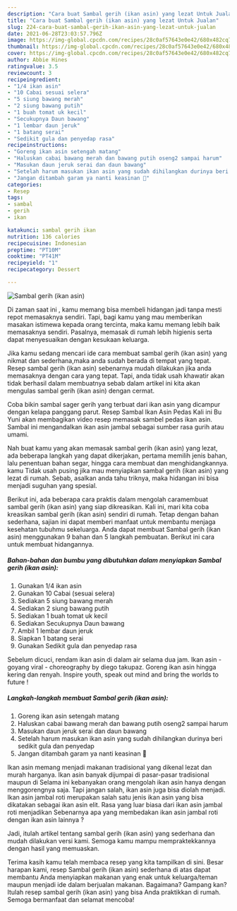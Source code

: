 ```yaml
---
description: "Cara buat Sambal gerih (ikan asin) yang lezat Untuk Jualan"
title: "Cara buat Sambal gerih (ikan asin) yang lezat Untuk Jualan"
slug: 224-cara-buat-sambal-gerih-ikan-asin-yang-lezat-untuk-jualan
date: 2021-06-28T23:03:57.796Z
image: https://img-global.cpcdn.com/recipes/28c0af57643e0e42/680x482cq70/sambal-gerih-ikan-asin-foto-resep-utama.jpg
thumbnail: https://img-global.cpcdn.com/recipes/28c0af57643e0e42/680x482cq70/sambal-gerih-ikan-asin-foto-resep-utama.jpg
cover: https://img-global.cpcdn.com/recipes/28c0af57643e0e42/680x482cq70/sambal-gerih-ikan-asin-foto-resep-utama.jpg
author: Abbie Hines
ratingvalue: 3.5
reviewcount: 3
recipeingredient:
- "1/4 ikan asin"
- "10 Cabai sesuai selera"
- "5 siung bawang merah"
- "2 siung bawang putih"
- "1 buah tomat uk kecil"
- "Secukupnya Daun bawang"
- "1 lembar daun jeruk"
- "1 batang serai"
- "Sedikit gula dan penyedap rasa"
recipeinstructions:
- "Goreng ikan asin setengah matang"
- "Haluskan cabai bawang merah dan bawang putih oseng2 sampai harum"
- "Masukan daun jeruk serai dan daun bawang"
- "Setelah harum masukan ikan asin yang sudah dihilangkan durinya beri sedikit gula dan penyedap"
- "Jangan ditambah garam ya nanti keasinan 🤭"
categories:
- Resep
tags:
- sambal
- gerih
- ikan

katakunci: sambal gerih ikan 
nutrition: 136 calories
recipecuisine: Indonesian
preptime: "PT10M"
cooktime: "PT41M"
recipeyield: "1"
recipecategory: Dessert

---
```



![Sambal gerih (ikan asin)](https://img-global.cpcdn.com/recipes/28c0af57643e0e42/680x482cq70/sambal-gerih-ikan-asin-foto-resep-utama.jpg)

Di zaman  saat ini , kamu memang bisa membeli hidangan jadi tanpa mesti repot memasaknya sendiri. Tapi, bagi kamu yang mau memberikan masakan istimewa kepada orang tercinta, maka kamu memang lebih baik memasaknya sendiri. Pasalnya, memasak di rumah lebih higienis serta dapat menyesuaikan dengan kesukaan keluarga.

Jika kamu sedang mencari ide cara membuat sambal gerih (ikan asin) yang nikmat dan sederhana,maka anda sudah berada di tempat yang tepat. Resep sambal gerih (ikan asin)  sebenarnya mudah dilakukan jika anda memasaknya dengan cara yang tepat. Tapi, anda tidak usah khawatir akan tidak berhasil dalam membuatnya 
sebab dalam artikel ini kita akan mengulas sambal gerih (ikan asin) dengan cermat.  

Coba bikin sambal sager gerih yang terbuat dari ikan asin yang dicampur dengan kelapa panggang parut. Resep Sambal Ikan Asin Pedas Kali ini Bu Yuni akan membagikan video resep memasak sambel pedas ikan asin. Sambal ini mengandalkan ikan asin jambal sebagai sumber rasa gurih atau umami.

Nah buat kamu yang akan memasak sambal gerih (ikan asin) yang lezat, ada beberapa langkah yang dapat dikerjakan, pertama memilih jenis bahan, lalu penentuan bahan segar, hingga cara membuat dan menghidangkannya. kamu Tidak usah pusing jika mau menyiapkan sambal gerih (ikan asin) yang lezat di rumah. Sebab, asalkan anda  tahu triknya, maka hidangan ini bisa menjadi suguhan yang spesial.

Berikut ini, ada beberapa cara praktis  dalam mengolah caramembuat sambal gerih (ikan asin) yang siap dikreasikan. Kali ini, mari kita coba kreasikan sambal gerih (ikan asin) sendiri di rumah. Tetap dengan bahan sederhana, sajian ini dapat memberi manfaat untuk membantu menjaga kesehatan tubuhmu sekeluarga. Anda dapat membuat Sambal gerih (ikan asin) menggunakan 9 bahan dan 5 langkah pembuatan. Berikut ini cara untuk membuat hidangannya.

<!--inarticleads1-->

##### Bahan-bahan dan bumbu yang dibutuhkan dalam menyiapkan Sambal gerih (ikan asin):

1. Gunakan 1/4 ikan asin
1. Gunakan 10 Cabai (sesuai selera)
1. Sediakan 5 siung bawang merah
1. Sediakan 2 siung bawang putih
1. Sediakan 1 buah tomat uk kecil
1. Sediakan Secukupnya Daun bawang
1. Ambil 1 lembar daun jeruk
1. Siapkan 1 batang serai
1. Gunakan Sedikit gula dan penyedap rasa


Sebelum dicuci, rendam ikan asin di dalam air selama dua jam. Ikan asin - goyang viral - choreography by diego takupaz. Goreng ikan asin hingga kering dan renyah. Inspire youth, speak out mind and bring the worlds to future ! 

<!--inarticleads2-->

##### Langkah-langkah membuat Sambal gerih (ikan asin):

1. Goreng ikan asin setengah matang
1. Haluskan cabai bawang merah dan bawang putih oseng2 sampai harum
1. Masukan daun jeruk serai dan daun bawang
1. Setelah harum masukan ikan asin yang sudah dihilangkan durinya beri sedikit gula dan penyedap
1. Jangan ditambah garam ya nanti keasinan 🤭


Ikan asin memang menjadi makanan tradisional yang dikenal lezat dan murah harganya. Ikan asin banyak dijumpai di pasar-pasar tradisional maupun di Selama ini kebanyakan orang mengolah ikan asin hanya dengan menggorengnya saja. Tapi jangan salah, ikan asin juga bisa diolah menjadi. Ikan asin jambal roti merupakan salah satu jenis ikan asin yang bisa dikatakan sebagai ikan asin elit. Rasa yang luar biasa dari ikan asin jambal roti menjadikan Sebenarnya apa yang membedakan ikan asin jambal roti dengan ikan asin lainnya ? 

Jadi, itulah artikel tentang  sambal gerih (ikan asin)  yang sederhana dan mudah dilakukan versi kami. Semoga kamu mampu mempraktekkannya dengan hasil yang memuaskan. 

Terima kasih kamu telah membaca resep yang kita tampilkan di sini. Besar harapan kami, resep  Sambal gerih (ikan asin) sederhana di atas dapat membantu Anda menyiapkan makanan yang enak untuk keluarga/teman maupun menjadi ide dalam berjualan makanan. Bagaimana? Gampang kan? Itulah resep sambal gerih (ikan asin) yang bisa Anda praktikkan di rumah. Semoga bermanfaat dan selamat mencoba!

